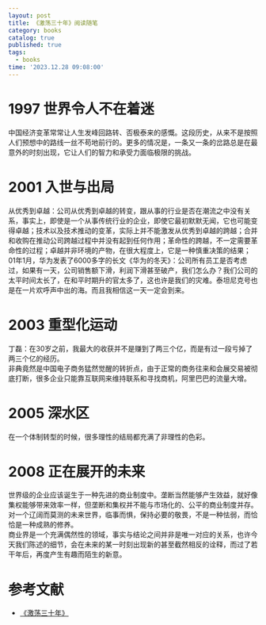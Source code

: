```yaml
---
layout: post
title: 《激荡三十年》阅读随笔
category: books
catalog: true
published: true
tags:
  - books
time: '2023.12.28 09:08:00'
---
```

# 1997 世界令人不在着迷
中国经济变革常常让人生发峰回路转、否极泰来的感慨。这段历史，从来不是按照人们预想中的路线一丝不苟地前行的。更多的情况是，一条又一条的岔路总是在最意外的时刻出现，它让人们的智力和承受力面临极限的挑战。

# 2001 入世与出局
从优秀到卓越：公司从优秀到卓越的转变，跟从事的行业是否在潮流之中没有关系，事实上，即使是一个从事传统行业的企业，即使它最初默默无闻，它也可能变得卓越；技术以及技术推动的变革，实际上并不能激发从优秀到卓越的跨越；合并和收购在推动公司跨越过程中并没有起到任何作用；革命性的跨越，不一定需要革命性的过程；卓越并非环境的产物，在很大程度上，它是一种慎重决策的结果；
01年1月，华为发表了6000多字的长文《华为的冬天》：公司所有员工是否考虑过，如果有一天，公司销售额下滑，利润下滑甚至破产，我们怎么办？我们公司的太平时间太长了，在和平时期升的官太多了，这也许是我们的灾难。泰坦尼克号也是在一片欢呼声中出的海。而且我相信这一天一定会到来。

# 2003 重型化运动
丁磊：在30岁之前，我最大的收获并不是赚到了两三个亿，而是有过一段亏掉了两三个亿的经历。  
非典竟然是中国电子商务猛然觉醒的转折点，由于正常的商务往来和会展交易被彻底打断，很多企业只能靠互联网来维持联系和寻找商机，阿里巴巴的流量大增。

# 2005 深水区
在一个体制转型的时候，很多理性的结局都充满了非理性的色彩。

# 2008 正在展开的未来
世界级的企业应该诞生于一种先进的商业制度中。垄断当然能够产生效益，就好像集权能够带来效率一样，但垄断和集权并不能与市场化的、公平的商业制度并存。  
对一个辽阔而莫测的未来世界，临事而惧，保持必要的敬畏，不是一种怯弱，而恰恰是一种成熟的修养。  
商业界是一个充满偶然性的领域，事实与结论之间并非是唯一对应的关系，也许今天我们陈述的细节，会在未来的某一时刻出现新的甚至截然相反的诠释，而过了若干年后，再度产生有趣而陌生的新意。  

# 参考文献
- [《激荡三十年》](https://book.douban.com/subject/27599025/)